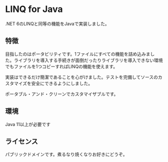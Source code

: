 # LINQ for Java

.NET 6のLINQと同等の機能をJavaで実装しました。

## 特徴

目指したのはポータビリティです。1ファイルにすべての機能を詰め込みました。ライブラリを導入する手続きが面倒だったりライブラリを導入できない環境でもファイルを1つコピーすればLINQの機能を使えます。

実装はできるだけ簡潔であることを心がけました。テストを完備してソースのカスタマイズを安全にできるようにしました。

ポータブル・アンド・クリーンでカスタマイザブルです。

## 環境

Java 11以上が必要です

## ライセンス

パブリックドメインです。煮るなり焼くなりお好きにどうぞ。